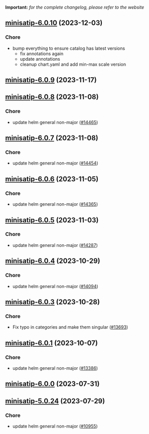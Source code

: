 **Important:**
*for the complete changelog, please refer to the website*




## [minisatip-6.0.10](https://github.com/truecharts/charts/compare/minisatip-6.0.9...minisatip-6.0.10) (2023-12-03)

### Chore

- bump everything to ensure catalog has latest versions
  - fix annotations again
  - update annotations
  - cleanup chart.yaml and add min-max scale version
  
  



## [minisatip-6.0.9](https://github.com/truecharts/charts/compare/minisatip-6.0.8...minisatip-6.0.9) (2023-11-17)




## [minisatip-6.0.8](https://github.com/truecharts/charts/compare/minisatip-6.0.7...minisatip-6.0.8) (2023-11-08)

### Chore

- update helm general non-major ([#14465](https://github.com/truecharts/charts/issues/14465))
  
  


## [minisatip-6.0.7](https://github.com/truecharts/charts/compare/minisatip-6.0.6...minisatip-6.0.7) (2023-11-08)

### Chore

- update helm general non-major ([#14454](https://github.com/truecharts/charts/issues/14454))
  
  


## [minisatip-6.0.6](https://github.com/truecharts/charts/compare/minisatip-6.0.5...minisatip-6.0.6) (2023-11-05)

### Chore

- update helm general non-major ([#14365](https://github.com/truecharts/charts/issues/14365))
  
  


## [minisatip-6.0.5](https://github.com/truecharts/charts/compare/minisatip-6.0.4...minisatip-6.0.5) (2023-11-03)

### Chore

- update helm general non-major ([#14287](https://github.com/truecharts/charts/issues/14287))
  
  


## [minisatip-6.0.4](https://github.com/truecharts/charts/compare/minisatip-6.0.3...minisatip-6.0.4) (2023-10-29)

### Chore

- update helm general non-major ([#14094](https://github.com/truecharts/charts/issues/14094))
  
  


## [minisatip-6.0.3](https://github.com/truecharts/charts/compare/minisatip-6.0.1...minisatip-6.0.3) (2023-10-28)

### Chore

- Fix typo in categories and make them singular ([#13693](https://github.com/truecharts/charts/issues/13693))
  
  


## [minisatip-6.0.1](https://github.com/truecharts/charts/compare/minisatip-6.0.0...minisatip-6.0.1) (2023-10-07)

### Chore

- update helm general non-major ([#13386](https://github.com/truecharts/charts/issues/13386))
  
  



## [minisatip-6.0.0](https://github.com/truecharts/charts/compare/minisatip-5.0.24...minisatip-6.0.0) (2023-07-31)




## [minisatip-5.0.24](https://github.com/truecharts/charts/compare/minisatip-5.0.23...minisatip-5.0.24) (2023-07-29)

### Chore

- update helm general non-major ([#10955](https://github.com/truecharts/charts/issues/10955))
  
